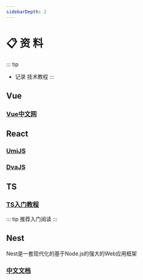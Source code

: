 ```yaml
---
sidebarDepth: 2
---
```

# 📋 资 料
::: tip
- 记录 技术教程
:::

## Vue
### [Vue中文网](https://cn.vuejs.org/)

## React
### [UmiJS](https://umijs.org/zh/)
### [DvaJS](https://dvajs.com/)

## TS
### [TS入门教程](https://ts.xcatliu.com/)

::: tip
推荐入门阅读
:::

## Nest
Nest是一套现代化的基于Node.js的强大的Web应用框架

### [中文文档](https://exlley.gitbooks.io/nest-js/content/)